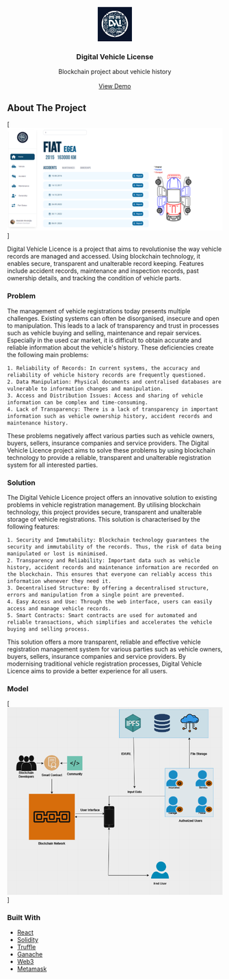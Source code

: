 <div align="center">
  <a href="https://github.com/akkologlu/DigitalVehicleLicense">
    <img src="./frontend/digitalvehiclelicense/src/assets/logo.png" alt="Logo" width="80" height="80">
  </a>

<h3 align="center">Digital Vehicle License</h3>

  <p align="center">
    Blockchain project about vehicle history 
    <br />
    <br />
    <a href="https://github.com/akkologlu/DigitalVehicleLicense">View Demo</a>
  </p>
</div>

## About The Project

[![Product Name Screen Shot][product-screenshot]]

Digital Vehicle Licence is a project that aims to revolutionise the way vehicle records are managed and accessed. Using blockchain technology, it enables secure, transparent and unalterable record keeping. Features include accident records, maintenance and inspection records, past ownership details, and tracking the condition of vehicle parts.

### Problem

The management of vehicle registrations today presents multiple challenges. Existing systems can often be disorganised, insecure and open to manipulation. This leads to a lack of transparency and trust in processes such as vehicle buying and selling, maintenance and repair services. Especially in the used car market, it is difficult to obtain accurate and reliable information about the vehicle's history. These deficiencies create the following main problems:

    1. Reliability of Records: In current systems, the accuracy and reliability of vehicle history records are frequently questioned.
    2. Data Manipulation: Physical documents and centralised databases are vulnerable to information changes and manipulation.
    3. Access and Distribution Issues: Access and sharing of vehicle information can be complex and time-consuming.
    4. Lack of Transparency: There is a lack of transparency in important information such as vehicle ownership history, accident records and maintenance history.

These problems negatively affect various parties such as vehicle owners, buyers, sellers, insurance companies and service providers. The Digital Vehicle Licence project aims to solve these problems by using blockchain technology to provide a reliable, transparent and unalterable registration system for all interested parties.

### Solution

The Digital Vehicle Licence project offers an innovative solution to existing problems in vehicle registration management. By utilising blockchain technology, this project provides secure, transparent and unalterable storage of vehicle registrations. This solution is characterised by the following features:

    1. Security and Immutability: Blockchain technology guarantees the security and immutability of the records. Thus, the risk of data being manipulated or lost is minimised.
    2. Transparency and Reliability: Important data such as vehicle history, accident records and maintenance information are recorded on the blockchain. This ensures that everyone can reliably access this information whenever they need it.
    3. Decentralised Structure: By offering a decentralised structure, errors and manipulation from a single point are prevented.
    4. Easy Access and Use: Through the web interface, users can easily access and manage vehicle records.
    5. Smart Contracts: Smart contracts are used for automated and reliable transactions, which simplifies and accelerates the vehicle buying and selling process.

This solution offers a more transparent, reliable and effective vehicle registration management system for various parties such as vehicle owners, buyers, sellers, insurance companies and service providers. By modernising traditional vehicle registration processes, Digital Vehicle Licence aims to provide a better experience for all users.

### Model

[![Model][model]]

### Built With

- [React](https://reactjs.org/)
- [Solidity](https://docs.soliditylang.org/en/v0.8.6/)
- [Truffle](https://www.trufflesuite.com/)
- [Ganache](https://www.trufflesuite.com/ganache)
- [Web3](https://web3js.readthedocs.io/en/v1.3.4/)
- [Metamask](https://metamask.io/)

[product-screenshot]: images/mainScreenshot.png
[model]: images/model.png
